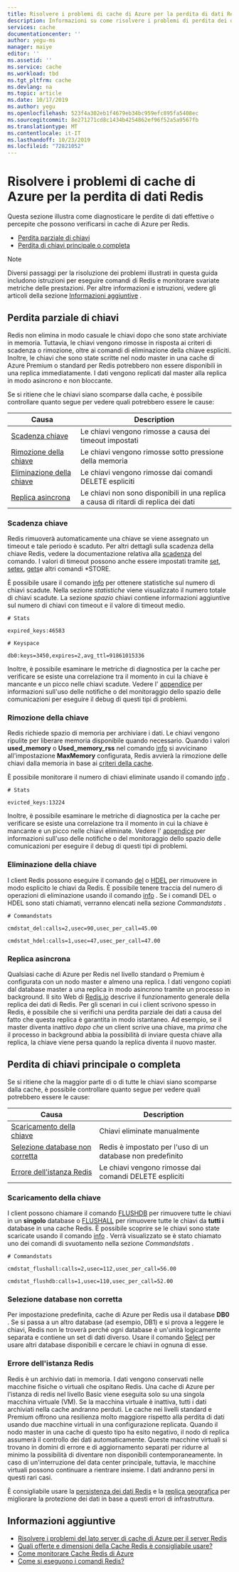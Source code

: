 ```yaml
---
title: Risolvere i problemi di cache di Azure per la perdita di dati Redis | Microsoft Docs
description: Informazioni su come risolvere i problemi di perdita dei dati con cache di Azure per Redis
services: cache
documentationcenter: ''
author: yegu-ms
manager: maiye
editor: ''
ms.assetid: ''
ms.service: cache
ms.workload: tbd
ms.tgt_pltfrm: cache
ms.devlang: na
ms.topic: article
ms.date: 10/17/2019
ms.author: yegu
ms.openlocfilehash: 523f4a302eb1f4679eb34bc959efc895fa5408ec
ms.sourcegitcommit: 8e271271cd8c1434b4254862ef96f52a5a9567fb
ms.translationtype: MT
ms.contentlocale: it-IT
ms.lasthandoff: 10/23/2019
ms.locfileid: "72821052"
---
```

# <a name="troubleshoot-azure-cache-for-redis-data-loss"></a>Risolvere i problemi di cache di Azure per la perdita di dati Redis

Questa sezione illustra come diagnosticare le perdite di dati effettive o percepite che possono verificarsi in cache di Azure per Redis.

- [Perdita parziale di chiavi](#partial-loss-of-keys)
- [Perdita di chiavi principale o completa](#major-or-complete-loss-of-keys)

> [!NOTE]
> Diversi passaggi per la risoluzione dei problemi illustrati in questa guida includono istruzioni per eseguire comandi di Redis e monitorare svariate metriche delle prestazioni. Per altre informazioni e istruzioni, vedere gli articoli della sezione [Informazioni aggiuntive](#additional-information) .
>

## <a name="partial-loss-of-keys"></a>Perdita parziale di chiavi

Redis non elimina in modo casuale le chiavi dopo che sono state archiviate in memoria. Tuttavia, le chiavi vengono rimosse in risposta ai criteri di scadenza o rimozione, oltre ai comandi di eliminazione della chiave espliciti. Inoltre, le chiavi che sono state scritte nel nodo master in una cache di Azure Premium o standard per Redis potrebbero non essere disponibili in una replica immediatamente. I dati vengono replicati dal master alla replica in modo asincrono e non bloccante.

Se si ritiene che le chiavi siano scomparse dalla cache, è possibile controllare quanto segue per vedere quali potrebbero essere le cause:

| Causa | Description |
|---|---|
| [Scadenza chiave](#key-expiration) | Le chiavi vengono rimosse a causa dei timeout impostati |
| [Rimozione della chiave](#key-eviction) | Le chiavi vengono rimosse sotto pressione della memoria |
| [Eliminazione della chiave](#key-deletion) | Le chiavi vengono rimosse dai comandi DELETE espliciti |
| [Replica asincrona](#async-replication) | Le chiavi non sono disponibili in una replica a causa di ritardi di replica dei dati |

### <a name="key-expiration"></a>Scadenza chiave

Redis rimuoverà automaticamente una chiave se viene assegnato un timeout e tale periodo è scaduto. Per altri dettagli sulla scadenza della chiave Redis, vedere la documentazione relativa alla [scadenza](http://redis.io/commands/expire) del comando. I valori di timeout possono anche essere impostati tramite [set](http://redis.io/commands/set), [setex](https://redis.io/commands/setex), [gets](https://redis.io/commands/getset)e altri comandi \*STORE.

È possibile usare il comando [info](http://redis.io/commands/info) per ottenere statistiche sul numero di chiavi scadute. Nella sezione *statistiche* viene visualizzato il numero totale di chiavi scadute. La sezione *spazio* chiavi contiene informazioni aggiuntive sul numero di chiavi con timeout e il valore di timeout medio.

```
# Stats

expired_keys:46583

# Keyspace

db0:keys=3450,expires=2,avg_ttl=91861015336
```

Inoltre, è possibile esaminare le metriche di diagnostica per la cache per verificare se esiste una correlazione tra il momento in cui la chiave è mancante e un picco nelle chiavi scadute. Vedere l' [appendice](https://gist.github.com/JonCole/4a249477142be839b904f7426ccccf82#appendix) per informazioni sull'uso delle notifiche o del monitoraggio dello spazio delle comunicazioni per eseguire il debug di questi tipi di problemi.

### <a name="key-eviction"></a>Rimozione della chiave

Redis richiede spazio di memoria per archiviare i dati. Le chiavi vengono ripulite per liberare memoria disponibile quando necessario. Quando i valori **used_memory** o **Used_memory_rss** nel comando [info](http://redis.io/commands/info) si avvicinano all'impostazione **MaxMemory** configurata, Redis avvierà la rimozione delle chiavi dalla memoria in base ai [criteri della cache](http://redis.io/topics/lru-cache).

È possibile monitorare il numero di chiavi eliminate usando il comando [info](http://redis.io/commands/info) .

```
# Stats

evicted_keys:13224
```

Inoltre, è possibile esaminare le metriche di diagnostica per la cache per verificare se esiste una correlazione tra il momento in cui la chiave è mancante e un picco nelle chiavi eliminate. Vedere l' [appendice](https://gist.github.com/JonCole/4a249477142be839b904f7426ccccf82#appendix) per informazioni sull'uso delle notifiche o del monitoraggio dello spazio delle comunicazioni per eseguire il debug di questi tipi di problemi.

### <a name="key-deletion"></a>Eliminazione della chiave

I client Redis possono eseguire il comando [del](http://redis.io/commands/del) o [HDEL](http://redis.io/commands/hdel) per rimuovere in modo esplicito le chiavi da Redis. È possibile tenere traccia del numero di operazioni di eliminazione usando il comando [info](http://redis.io/commands/info) . Se i comandi DEL o HDEL sono stati chiamati, verranno elencati nella sezione *Commandstats* .

```
# Commandstats

cmdstat_del:calls=2,usec=90,usec_per_call=45.00

cmdstat_hdel:calls=1,usec=47,usec_per_call=47.00
```

### <a name="async-replication"></a>Replica asincrona

Qualsiasi cache di Azure per Redis nel livello standard o Premium è configurata con un nodo master e almeno una replica. I dati vengono copiati dal database master a una replica in modo asincrono tramite un processo in background. Il sito Web di [Redis.io](http://redis.io/topics/replication) descrive il funzionamento generale della replica dei dati di Redis. Per gli scenari in cui i client scrivono spesso in Redis, è possibile che si verifichi una perdita parziale dei dati a causa del fatto che questa replica è garantita in modo istantaneo. Ad esempio, se il master diventa inattivo _dopo che_ un client scrive una chiave, ma _prima_ che il processo in background abbia la possibilità di inviare questa chiave alla replica, la chiave viene persa quando la replica diventa il nuovo master.

## <a name="major-or-complete-loss-of-keys"></a>Perdita di chiavi principale o completa

Se si ritiene che la maggior parte di o di tutte le chiavi siano scomparse dalla cache, è possibile controllare quanto segue per vedere quali potrebbero essere le cause:

| Causa | Description |
|---|---|
| [Scaricamento della chiave](#key-flushing) | Chiavi eliminate manualmente |
| [Selezione database non corretta](#incorrect-database-selection) | Redis è impostato per l'uso di un database non predefinito |
| [Errore dell'istanza Redis](#redis-instance-failure) | Le chiavi vengono rimosse dai comandi DELETE espliciti |

### <a name="key-flushing"></a>Scaricamento della chiave

I client possono chiamare il comando [FLUSHDB](http://redis.io/commands/flushdb) per rimuovere tutte le chiavi in un **singolo** database o [FLUSHALL](http://redis.io/commands/flushall) per rimuovere tutte le chiavi da **tutti i** database in una cache Redis. È possibile scoprire se le chiavi sono state scaricate usando il comando [info](http://redis.io/commands/info) . Verrà visualizzato se è stato chiamato uno dei comandi di svuotamento nella sezione *Commandstats* .

```
# Commandstats

cmdstat_flushall:calls=2,usec=112,usec_per_call=56.00

cmdstat_flushdb:calls=1,usec=110,usec_per_call=52.00
```

### <a name="incorrect-database-selection"></a>Selezione database non corretta

Per impostazione predefinita, cache di Azure per Redis usa il database **DB0** . Se si passa a un altro database (ad esempio, DB1) e si prova a leggere le chiavi, Redis non le troverà perché ogni database è un'unità logicamente separata e contiene un set di dati diverso. Usare il comando [Select](http://redis.io/commands/select) per usare altri database disponibili e cercare le chiavi in ognuna di esse.

### <a name="redis-instance-failure"></a>Errore dell'istanza Redis

Redis è un archivio dati in memoria. I dati vengono conservati nelle macchine fisiche o virtuali che ospitano Redis. Una cache di Azure per l'istanza di redis nel livello Basic viene eseguita solo su una singola macchina virtuale (VM). Se la macchina virtuale è inattiva, tutti i dati archiviati nella cache andranno perduti. Le cache nei livelli standard e Premium offrono una resilienza molto maggiore rispetto alla perdita di dati usando due macchine virtuali in una configurazione replicata. Quando il nodo master in una cache di questo tipo ha esito negativo, il nodo di replica assumerà il controllo dei dati automaticamente. Queste macchine virtuali si trovano in domini di errore e di aggiornamento separati per ridurre al minimo la possibilità di diventare non disponibili contemporaneamente. In caso di un'interruzione del data center principale, tuttavia, le macchine virtuali possono continuare a rientrare insieme. I dati andranno persi in questi rari casi.

È consigliabile usare la [persistenza dei dati Redis](http://redis.io/topics/persistence) e la [replica geografica](https://docs.microsoft.com/azure/azure-cache-for-redis/cache-how-to-geo-replication) per migliorare la protezione dei dati in base a questi errori di infrastruttura.

## <a name="additional-information"></a>Informazioni aggiuntive

- [Risolvere i problemi del lato server di cache di Azure per il server Redis](cache-troubleshoot-server.md)
- [Quali offerte e dimensioni della Cache Redis è consigliabile usare?](cache-faq.md#what-azure-cache-for-redis-offering-and-size-should-i-use)
- [Come monitorare Cache Redis di Azure](cache-how-to-monitor.md)
- [Come si eseguono i comandi Redis?](cache-faq.md#how-can-i-run-redis-commands)
